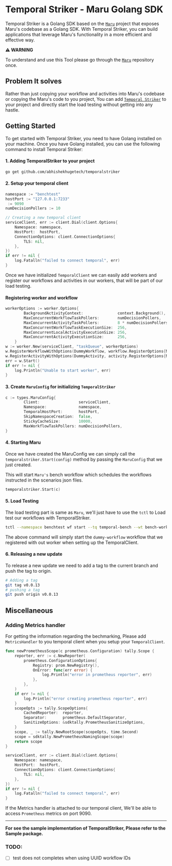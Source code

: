 # Temporal Striker - Maru Golang SDK

Temporal Striker is a Golang SDK based on the [`Maru`](https://github.com/temporalio/maru) project that exposes Maru's codebase as a Golang SDK. With Temporal Striker, you can build applications that leverage Maru's functionality in a more efficient and effective way.

**⚠️ WARNING**

To understand and use this Tool please go through the [`Maru`](https://github.com/temporalio/maru) repository once.


## Problem It solves

Rather than just copying your workflow and activities into Maru's codebase or copying the Maru's code to you project, You can add [`Temporal Striker`]() to your project and directly start the load testing without getting into any hastle.


## Getting Started

To get started with Temporal Striker, you need to have Golang installed on your machine. Once you have Golang installed, you can use the following command to install Temporal Striker:


#### 1. Adding TemporalStriker to your project

```bash
go get github.com/abhishekhugetech/temporalstriker
```

#### 2. Setup your temporal client

```go
namespace := "benchtest"
hostPort := "127.0.0.1:7233"
 := 9090
numDecisionPollers := 10

// Creating a new temporal client
serviceClient, err := client.Dial(client.Options{
    Namespace: namespace,
    HostPort:  hostPort,
    ConnectionOptions: client.ConnectionOptions{
        TLS: nil,
    },
})
if err != nil {
    log.Fatalln("failed to connect temporal", err)
}
```

Once we have initialized `TemporalClient` we can easily add workers and register our workflows and activities in our workers, that will be part of our load testing.


#### Registering worker and workflow

```go
workerOptions := worker.Options{
		BackgroundActivityContext:               context.Background(),
		MaxConcurrentWorkflowTaskPollers:        numDecisionPollers,
		MaxConcurrentActivityTaskPollers:        8 * numDecisionPollers,
		MaxConcurrentWorkflowTaskExecutionSize:  256,
		MaxConcurrentLocalActivityExecutionSize: 256,
		MaxConcurrentActivityExecutionSize:      256,
	}
w := worker.New(serviceClient, "taskQueue", workerOptions)
w.RegisterWorkflowWithOptions(DummyWorkflow, workflow.RegisterOptions{Name: "dummy-workflow"})
w.RegisterActivityWithOptions(DummyActivity, activity.RegisterOptions{Name: "dummy-activity"})
err = w.Start()
if err != nil {
    log.Println("Unable to start worker", err)
}
```


#### 3. Create `MaruConfig` for initializing `TemporalStriker`

```go
c := types.MaruConfig{
		Client:                 serviceClient,
		Namespace:              namespace,
		TemporalHostPort:       hostPort,
		SkipNamespaceCreation:  false,
		StickyCacheSize:        10000,
		MaxWorkflowTaskPollers: numDecisionPollers,
}
```


#### 4. Starting Maru

Once we have created the MaruConfig we can simply call the `temporalstriker.Start(config)` method by passing the `MaruConfig` that we just created.

This will start `Maru's` bench workflow which schedules the workflows instructed in the scenarios json files.


```go
temporalstriker.Start(c)
```


#### 5. Load Testing

The load testing part is same as `Maru`, we'll just have to use the `tctl` to Load test our workflows with TemporalStriker.

```bash
tctl --namespace benchtest wf start --tq temporal-bench --wt bench-workflow --wtt 5 --et 1800 --if ./sample/dummy.json --wid 1
```


The above command will simply start the `dummy-workflow` workflow that we registered with out worker when setting up the TemporalClient.


#### 6. Releasing a new update

To release a new update we need to add a tag to the current branch and push the tag to origin.

```bash
# Adding a tag
git tag v0.0.13
# pushing a tag
git push origin v0.0.13
```

## Miscellaneous

### Adding Metrics handler

For getting the information regarding the bechmarking, Please add `MetricsHandler` to you temporal client when you setup your `TemporalClient`.

```go
func newPrometheusScope(c prometheus.Configuration) tally.Scope {
	reporter, err := c.NewReporter(
		prometheus.ConfigurationOptions{
			Registry: prom.NewRegistry(),
			OnError: func(err error) {
				log.Println("error in prometheus reporter", err)
			},
		},
	)
	if err != nil {
		log.Println("error creating prometheus reporter", err)
	}
	scopeOpts := tally.ScopeOptions{
		CachedReporter:  reporter,
		Separator:       prometheus.DefaultSeparator,
		SanitizeOptions: &sdktally.PrometheusSanitizeOptions,
	}
	scope, _ := tally.NewRootScope(scopeOpts, time.Second)
	scope = sdktally.NewPrometheusNamingScope(scope)
	return scope
}

serviceClient, err := client.Dial(client.Options{
    Namespace: namespace,
    HostPort:  hostPort,
    ConnectionOptions: client.ConnectionOptions{
        TLS: nil,
    },
})
if err != nil {
    log.Fatalln("failed to connect temporal", err)
}

```

If the Metrics handler is attached to our temporal client, We'll be able to access `Prometheus` metrics on port 9090.



---


**For see the sample implementation of TemporalStriker, Please refer to the Sample package.**


### TODO:

- [ ] test does not completes when using UUID workflow IDs